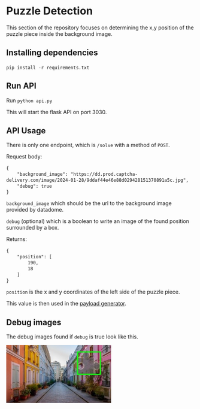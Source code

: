 # Puzzle Detection

This section of the repository focuses on determining the x,y position of the puzzle piece inside the background image. 


## Installing dependencies

`pip install -r requirements.txt`


## Run API

Run `python api.py`

This will start the flask API on port 3030.




## API Usage

There is only one endpoint, which is `/solve` with a method of `POST`.

Request body:

```
{
    "background_image": "https://dd.prod.captcha-delivery.com/image/2024-01-28/9ddaf44e46e88d029428151370891a5c.jpg",
    "debug": true
}
```

`background_image` which should be the url to the background image provided by datadome.

`debug` (optional) which is a boolean to write an image of the found position surrounded by a box.

Returns:

```
{
    "position": [
        190,
        18
    ]
}
```

`position` is the x and y coordinates of the left side of the puzzle piece.

This value is then used in the [payload generator](https://github.com/joekav/SlideCaptcha/tree/main/api).



## Debug images

The debug images found if `debug` is true look like this.

![debug](https://github.com/joekav/SlideCaptcha/blob/main/images/debug.jpg?raw=true)
